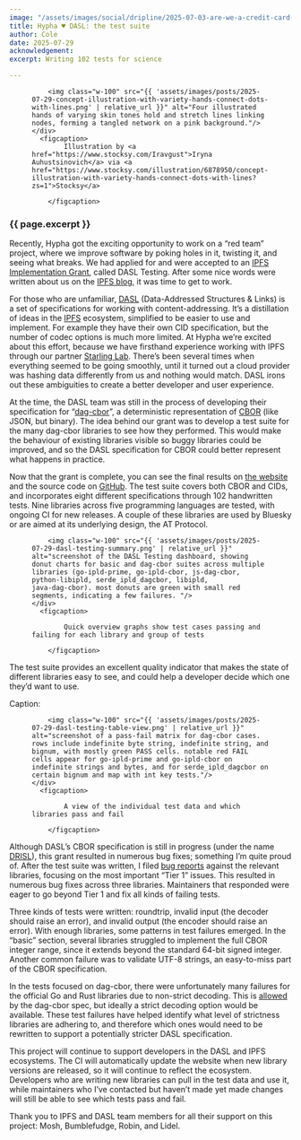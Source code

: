 ```yaml
---
image: "/assets/images/social/dripline/2025-07-03-are-we-a-credit-card-yet.webp"
title: Hypha ♥️ DASL: the test suite
author: Cole
date: 2025-07-29
acknowledgement: 
excerpt: Writing 102 tests for science

---
```


<figure class="pb4">
    <div class='flex items-center justify-center' style="width: 100%;">

        <img class="w-100" src="{{ 'assets/images/posts/2025-07-29-concept-illustration-with-variety-hands-connect-dots-with-lines.png' | relative_url }}" alt="Four illustrated hands of varying skin tones hold and stretch lines linking nodes, forming a tangled network on a pink background."/>
    </div>
      <figcaption>
            Illustration by <a href="https://www.stocksy.com/Iravgust">Iryna Auhustsinovich</a> via <a href="https://www.stocksy.com/illustration/6878950/concept-illustration-with-variety-hands-connect-dots-with-lines?zs=1">Stocksy</a>
    
        </figcaption>
</figure>

### {{ page.excerpt }}

Recently, Hypha got the exciting opportunity to work on a “red team” project, where we improve software by poking holes in it, twisting it, and seeing what breaks. We had applied for and were accepted to an [IPFS Implementation Grant](https://ipfsgrants.io/utility-grants/), called DASL Testing. After some nice words were written about us on the [IPFS blog](https://blog.ipfs.tech/2025-05-grants/), it was time to get to work.

For those who are unfamiliar, [DASL](https://dasl.ing/) (Data-Addressed Structures & Links) is a set of specifications for working with content-addressing. It’s a distillation of ideas in the [IPFS](https://ipfs.tech/) ecosystem, simplified to be easier to use and implement. For example they have their own CID specification, but the number of codec options is much more limited. At Hypha we’re excited about this effort, because we have firsthand experience working with IPFS through our partner [Starling Lab](https://www.starlinglab.org/). There’s been several times when everything seemed to be going smoothly, until it turned out a cloud provider was hashing data differently from us and nothing would match. DASL irons out these ambiguities to create a better developer and user experience.

At the time, the DASL team was still in the process of developing their specification for “[dag-cbor](https://ipld.io/specs/codecs/dag-cbor/spec/)”, a deterministic representation of [CBOR](https://cbor.io/) (like JSON, but binary). The idea behind our grant was to develop a test suite for the many dag-cbor libraries to see how they performed. This would make the behaviour of existing libraries visible so buggy libraries could be improved, and so the DASL specification for CBOR could better represent what happens in practice.

Now that the grant is complete, you can see the final results on [the website](https://hyphacoop.github.io/dasl-testing/) and the source code on [GitHub](https://github.com/hyphacoop/dasl-testing). The test suite covers both CBOR and CIDs, and incorporates eight different specifications through 102 handwritten tests. Nine libraries across five programming languages are tested, with ongoing CI for new releases. A couple of these libraries are used by Bluesky or are aimed at its underlying design, the AT Protocol.


<figure class="pb4">
    <div class='flex items-center justify-center' style="width: 100%;">

        <img class="w-100" src="{{ 'assets/images/posts/2025-07-29-dasl-testing-summary.png' | relative_url }}" alt="screenshot of the DASL Testing dashboard, showing donut charts for basic and dag‑cbor suites across multiple libraries (go‑ipld‑prime, go‑ipld‑cbor, js‑dag‑cbor, python‑libipld, serde_ipld_dagcbor, libipld, java‑dag‑cbor). most donuts are green with small red segments, indicating a few failures. "/>
    </div>
      <figcaption>

            Quick overview graphs show test cases passing and failing for each library and group of tests
    
        </figcaption>
</figure>


The test suite provides an excellent quality indicator that makes the state of different libraries easy to see, and could help a developer decide which one they’d want to use.


Caption: 


<figure class="pb4">
    <div class='flex items-center justify-center' style="width: 100%;">

        <img class="w-100" src="{{ 'assets/images/posts/2025-07-29-dasl-testing-table-view.png' | relative_url }}" alt="screenshot of a pass‑fail matrix for dag‑cbor cases. rows include indefinite byte string, indefinite string, and bignum, with mostly green PASS cells. notable red FAIL cells appear for go‑ipld‑prime and go‑ipld‑cbor on indefinite strings and bytes, and for serde_ipld_dagcbor on certain bignum and map with int key tests."/>
    </div>
      <figcaption>

            A view of the individual test data and which libraries pass and fail
    
        </figcaption>
</figure>


Although DASL’s CBOR specification is still in progress (under the name [DRISL](https://dasl.ing/drisl.html)), this grant resulted in numerous bug fixes; something I’m quite proud of. After the test suite was written, I filed [bug reports](https://github.com/hyphacoop/dasl-testing/issues/3) against the relevant libraries, focusing on the most important “Tier 1” issues. This resulted in numerous bug fixes across three libraries. Maintainers that responded were eager to go beyond Tier 1 and fix all kinds of failing tests.

Three kinds of tests were written: roundtrip, invalid input (the decoder should raise an error), and invalid output (the encoder should raise an error). With enough libraries, some patterns in test failures emerged. In the “basic” section, several libraries struggled to implement the full CBOR integer range, since it extends beyond the standard 64-bit signed integer. Another common failure was to validate UTF-8 strings, an easy-to-miss part of the CBOR specification.

In the tests focused on dag-cbor, there were unfortunately many failures for the official Go and Rust libraries due to non-strict decoding. This is [allowed](https://ipld.io/specs/codecs/dag-cbor/spec/#decode-strictness) by the dag-cbor spec, but ideally a strict decoding option would be available. These test failures have helped identify what level of strictness libraries are adhering to, and therefore which ones would need to be rewritten to support a potentially stricter DASL specification.

This project will continue to support developers in the DASL and IPFS ecosystems. The CI will automatically update the website when new library versions are released, so it will continue to reflect the ecosystem. Developers who are writing new libraries can pull in the test data and use it, while maintainers who I’ve contacted but haven’t made yet made changes will still be able to see which tests pass and fail.

Thank you to IPFS and DASL team members for all their support on this project: Mosh, Bumblefudge, Robin, and Lidel.


  
